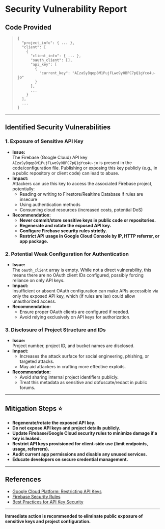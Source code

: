 # Security Vulnerability Report

## Code Provided
> ```
> {
>   "project_info": { ... },
>   "client": [
>     {
>       "client_info": { ... },
>       "oauth_client": [],
>       "api_key": [
>         {
>           "current_key": "AIzaSyBqep8M1PujFLwo9y0BPC7pQ1gYce4u-jo"
>         }
>       ],
>       ...
>     }
>   ],
>   ...
> }
> ```

---

## Identified Security Vulnerabilities

### 1. **Exposure of Sensitive API Key**
- **Issue:**  
  The Firebase (Google Cloud) API key `AIzaSyBqep8M1PujFLwo9y0BPC7pQ1gYce4u-jo` is present in the code/configuration file. Publishing or exposing this key publicly (e.g., in a public repository or client code) can lead to abuse.
- **Impact:**  
  Attackers can use this key to access the associated Firebase project, potentially:
    - Reading or writing to Firestore/Realtime Database if rules are insecure  
    - Using authentication methods
    - Consuming cloud resources (increased costs, potential DoS)
- **Recommendation:**  
  - **Never commit/store sensitive keys in public code or repositories.**
  - **Regenerate and rotate the exposed API key.**
  - **Configure Firebase security rules strictly.**
  - **Restrict API usage in Google Cloud Console by IP, HTTP referrer, or app package.**

### 2. **Potential Weak Configuration for Authentication**
- **Issue:**  
  The `oauth_client` array is empty. While not a direct vulnerability, this means there are no OAuth client IDs configured, possibly forcing reliance on only API keys.
- **Impact:**  
  Insufficient or absent OAuth configuration can make APIs accessible via only the exposed API key, which (if rules are lax) could allow unauthorized access.
- **Recommendation:**  
  - Ensure proper OAuth clients are configured if needed.
  - Avoid relying exclusively on API keys for authorization.

### 3. **Disclosure of Project Structure and IDs**
- **Issue:**  
  Project number, project ID, and bucket names are disclosed.
- **Impact:**  
  - Increases the attack surface for social engineering, phishing, or targeted attacks.
  - May aid attackers in crafting more effective exploits.
- **Recommendation:**  
  - Avoid sharing internal project identifiers publicly.
  - Treat this metadata as sensitive and obfuscate/redact in public forums.

---

## Mitigation Steps ⭐

- **Regenerate/rotate the exposed API key.**
- **Do not expose API keys and project details publicly.**
- **Update Firebase/Google Cloud security rules to minimize damage if a key is leaked.**
- **Restrict API keys provisioned for client-side use (limit endpoints, usage, referrers).**
- **Audit current app permissions and disable any unused services.**
- **Educate developers on secure credential management.**

---

## References

- [Google Cloud Platform: Restricting API Keys](https://cloud.google.com/docs/authentication/api-keys#restricting_api_keys)
- [Firebase Security Rules](https://firebase.google.com/docs/rules)
- [Best Practices for API Key Security](https://cloud.google.com/docs/authentication/api-keys#best_practices)

---

**Immediate action is recommended to eliminate public exposure of sensitive keys and project configuration.**
